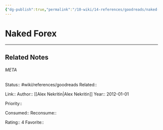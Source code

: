 ```yaml
---
{"dg-publish":true,"permalink":"/10-wiki/14-references/goodreads/naked-forex/"}
---
```


# Naked Forex
---

## Related Notes




###### META
Status:: #wiki/references/goodreads
Related:: 

Link:: 
Author:: [[Alex Nekritin\|Alex Nekritin]]
Year:: 2012-01-01

Priority:: 

Consumed:: 
Reconsume:: 

Rating:: 4
Favorite:: 
